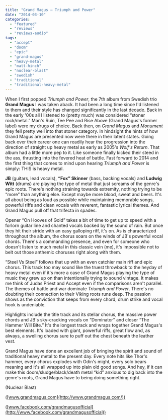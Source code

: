 ```yaml
---
title: "Grand Magus – Triumph and Power"
date: "2014-03-10"
categories: 
  - "featured"
  - "reviews"
  - "reviews-audio"
tags: 
  - "accept"
  - "doom"
  - "epic"
  - "grand-magus"
  - "heavy-metal"
  - "matt-hinch"
  - "nuclear-blast"
  - "swedish"
  - "traditional"
  - "traditional-heavy-metal"
---
```


When I first popped _Triumph and Power_, the 7th album from Swedish trio **Grand Magus** I was taken aback. It had been a long time since I'd listened to them and their style has changed significantly in the last decade. Back in the early '00s all I listened to (pretty much) was considered “stoner rock/metal.” Man's Ruin, Tee Pee and Rise Above (Grand Magus's former label) were my drugs of choice. Back then, on _Grand Magus_ and _Monument_ they fell pretty well into that stoner category. In hindsight the hints of how Grand Magus are presented now were there in their latent states. Going back over their career one can readily hear the progression into the direction of straight up heavy metal as early as 2005's _Wolf's Return_. That album had a little more pep to it. Like someone finally kicked their steed in the ass, thrusting into the fevered heat of battle. Fast forward to 2014 and the first thing that comes to mind upon hearing _Triumph and Power_ is simply: THIS is heavy metal.

**JB** (guitars, lead vocals), **“Fox” Skinner** (bass, backing vocals) and **Ludwig Witt** (drums) are playing the type of metal that just screams of the genre's epic roots. There's nothing straining towards extremity, nothing trying to be “more” than anything else. Except maybe more blood, sweat and beers. It's all about being as loud as possible while maintaining memorable songs, powerful riffs and clean vocals with reverent, fantastic lyrical themes. And Grand Magus pull off that trifecta in spades.

Opener “On Hooves of Gold” takes a bit of time to get up to speed with a forlorn guitar line and chanted vocals backed by the sound of rain. But once they hit their stride with an easy galloping riff, it's on. As is characterized throughout the album, the chorus soars on the winds of JB's powerful vocal chords. There's a commanding presence, and even for someone who doesn't listen to much metal in this classic vein (me), it's impossible not to belt out those anthemic choruses right along with them.

“Steel Vs Steel” follows that up with an even catchier main riff and epic chorus. This track too may sound like the truest throwback to the heyday of heavy metal even if it's more a case of Grand Magus playing the type of music they grew up on than intentionally trying to sound vintage. It makes me think of Judas Priest and Accept even if the comparisons aren't parallel. The themes of battle and war dominate _Triumph and Power_. There's no doubting their connection to their Viking roots runs deep. The passion shows as the conviction that seeps from every chord, drum strike and vocal hook is undeniable.

Highlights include the title track and its stellar chorus, the massive power chords and JB's sky-cracking vocals on “Dominator” and closer “The Hammer Will Bite.” It's the longest track and wraps together Grand Magus's best elements. It's loaded with giant, powerful riffs, great flow and, as always, a swelling chorus sure to puff out the chest beneath the leather vest.

Grand Magus have done an excellent job of bringing the spirit and sound of traditional heavy metal to the present day. Every note hits like Thor's hammer, every chorus explodes with Odin's might, every solo bears meaning and it's all wrapped up into plain old good songs. And hey, if it can make this doom/sludge/black/death metal “kid” anxious to dig back into the genre's roots, Grand Magus have to being doing something right.

(Nuclear Blast)

([www.grandmagus.com](http://www.grandmagus.com/))

([www.facebook.com/grandmagusofficial](http://www.facebook.com/grandmagusofficial))
